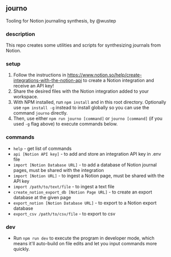 ## journo
Tooling for Notion journaling synthesis, by @wustep

### description
This repo creates some utilities and scripts for synthesizing journals from Notion.

### setup
1. Follow the instructions in https://www.notion.so/help/create-integrations-with-the-notion-api to create a Notion integration and receive an API key!
2. Share the desired files with the Notion integration added to your workspace.
3. With NPM installed, run `npm install` and in this root directory. Optionally use `npm install -g` instead to install globally so you can use the command `journo` directly.
4. Then, use either `npm run journo [command]` or `journo [command]` (if you used `-g` flag above) to execute commands below.

### commands
- `help` - get list of commands
- `api [Notion API key]` - to add and store an integration API key in .env file
- `import [Notion Database URL]` - to add a database of Notion journal pages, must be shared with the integration
- `import [Notion URL]` - to ingest a Notion page, must be shared with the API key
- `import /path/to/text/file` - to ingest a text file
- `create_notion_export_db [Notion Page URL]` - to create an export database at the given page
- `export_notion [Notion Database URL]` - to export to a Notion export database
- `export_csv /path/to/csv/file` - to export to csv

### dev
- Run `npm run dev` to execute the program in developer mode, which means it'll auto-build on file edits and let you input commands more quickly.